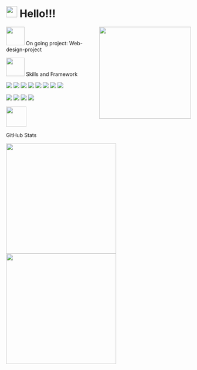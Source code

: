 # <img src="https://raw.githubusercontent.com/MartinHeinz/MartinHeinz/master/wave.gif" width="30px"> Hello!!! 
 <img align="right" src= "https://media.giphy.com/media/BferOKonYOspm28AiB/giphy.gif" width = "250px"> 
 
 <img src="https://media.giphy.com/media/WUlplcMpOCEmTGBtBW/giphy.gif" width="50"> On going project: Web-design-project



<img src="https://media.giphy.com/media/VgCDAzcKvsR6OM0uWg/giphy.gif" width="50"> Skills and Framework

![](https://img.shields.io/badge/<Code>-<HTML>-informational?style=flat&logo==<LOGO_NAME>&logoColor=white&color=2bbc8a)
![](https://img.shields.io/badge/<Code>-<CSS>-informational?style=flat&logo=<LOGO_NAME>&logoColor=white&color=2bbc8a)
![](https://img.shields.io/badge/<Code>-<JavarScript>-informational?style=flat&logo=<LOGO_NAME>&logoColor=white&color=2bbc8a)
![](https://img.shields.io/badge/<Code>-<Redux>-informational?style=flat&logo=<LOGO_NAME>&logoColor=white&color=2bbc8a)
![](https://img.shields.io/badge/<Code>-<TypeScript>-informational?style=flat&logo=<LOGO_NAME>&logoColor=white&color=2bbc8a)
![](https://img.shields.io/badge/<Framework>-<React>-informational?style=flat&logo=<LOGO_NAME>&logoColor=white&color=2bbc8a)
![](https://img.shields.io/badge/<Code>-<React--Native>-informational?style=flat&logo=<LOGO_NAME>&logoColor=white&color=2bbc8a)
![](https://img.shields.io/badge/<Package>-<Styled-Component>-informational?style=flat&logo=<LOGO_NAME>&logoColor=white&color=2bbc8a)


![](https://img.shields.io/github/commit-activity/m/Andreaa-Dev/Web-design-project?color=red&style=plastic)
![](https://img.shields.io/github/last-commit/Andreaa-Dev/Web-design-project?&color=purple&style=plastic)
![](https://img.shields.io/website?down_color=lightgrey&down_message=clothe&style=plastic&up_color=yellow&up_message=Web-design-project&url=https%3A%2F%2Fexpense.mlem-mlem.net%2F)
![](https://img.shields.io/github/stars/Andreaa-Dev?style=plastic)






<img src="https://media.giphy.com/media/mGcNjsfWAjY5AEZNw6/giphy.gif" width="55"> 

GitHub Stats

<img align="center"  width="300" height="300" src="https://github-readme-stats.vercel.app/api/?username=Andreaa-Dev&theme=shades-of-purple" /> <img align="center" width="300" height="300" src="https://github-readme-stats.vercel.app/api/top-langs/?username=Andreaa-Dev&theme=shades-of-purple" /> 



